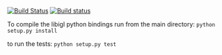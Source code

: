 [![Build Status](https://travis-ci.com/geometryprocessing/libigl-python-bindings.svg?branch=master)](https://travis-ci.com/geometryprocessing/libigl-python-bindings)
[![Build status](https://ci.appveyor.com/api/projects/status/gti6d6encnc6akvr?svg=true)](https://ci.appveyor.com/project/teseoch/libigl-python-bindings)


To compile the libigl python bindings run from the main directory:
`
python setup.py install
`

to run the tests:
`
python setup.py test
`
